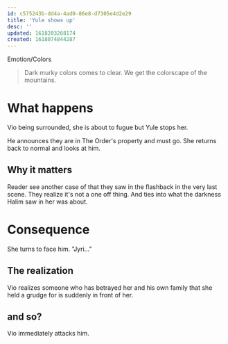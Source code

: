 ```yaml
---
id: c575243b-dd4a-4ad0-86e8-d7305e4d2e29
title: 'Yule shows up'
desc: ''
updated: 1618203268174
created: 1618074844287
---
```

Emotion/Colors
> Dark murky colors comes to clear. We get the colorscape of the mountains.

# What happens
Vio being surrounded, she is about to fugue but Yule stops her.

He announces they are in The Order's property and must go. She returns back to normal and looks at him.

##  Why it matters
Reader see another case of that they saw in the flashback in the very last scene. They realize it's not a one off thing. And ties into what the darkness Halim saw in her was about.

# Consequence
She turns to face him. "Jyri..."

## The realization
Vio realizes someone who has betrayed her and his own family that she held a grudge for is suddenly in front of her.

## and so?
Vio immediately attacks him.